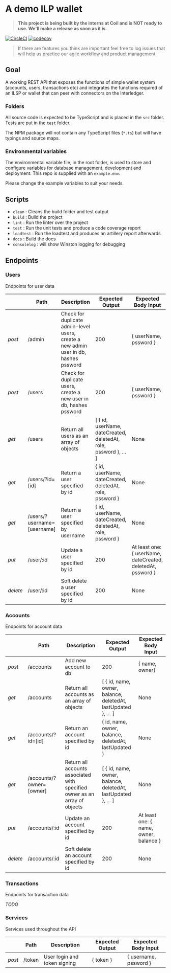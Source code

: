 # A demo ILP wallet

> **This project is being built by the interns at Coil and is NOT ready to use. We'll make a release as soon as it is.**

[![CircleCI](https://circleci.com/gh/interledgerjs/wallet.svg?style=shield)](https://circleci.com/gh/interledgerjs/wallet)
[![codecov](https://codecov.io/gh/interledgerjs/wallet/branch/master/graph/badge.svg)](https://codecov.io/gh/interledgerjs/wallet)

> If there are features you think are important feel free to log issues that will help us practice our agile workflow and product management.

## Goal

A working REST API that exposes the functions of simple wallet system (accounts, users, transactions etc) and integrates the functions required of an ILSP or wallet that can peer with connectors on the Interledger.

### Folders

All source code is expected to be TypeScript and is placed in the `src` folder. Tests are put in the `test` folder.

The NPM package will not contain any TypeScript files (`*.ts`) but will have typings and source maps.

### Environmental variables
The environmental variable file, in the root folder, is used to store and configure variables for database management, development and deployment. This repo is supplied with an `example.env`.

Please change the example variables to suit your needs.

## Scripts

  - `clean` : Cleans the build folder and test output
  - `build` : Build the project
  - `lint`  : Run the linter over the project
  - `test`  : Run the unit tests and produce a code coverage report
  - `loadtest` : Run the loadtest and produces an artillery report afterwards
  - `docs`   : Build the docs
  - `consolelog`  : will show Winston logging for debugging

## Endpoints

### Users
Endpoints for user data  

|  | Path | Description | Expected Output | Expected Body Input |
|--------|-----------------------------|---------------------------------------------------------------------|------------------------------------------------------------------|-------------------------------------------------------------|
| *post* | /admin | Check for duplicate admin-level users, create a new admin user in db, hashes pssword | 200 | { userName, pssword } |
| *post* | /users | Check for duplicate users, create a new user in db, hashes pssword | 200 | { userName, pssword } |
| *get* | /users | Return all users as an array of objects | [ { id, userName, dateCreated, deletedAt, role, pssword }, ... ] | None |
| *get* | /users/?id=[id] | Return a user specified by id | { id, userName, dateCreated, deletedAt, role, pssword } | None |
| *get* | /users/?username=[username] | Return a user specified by username | { id, userName, dateCreated, deletedAt, role, pssword } | None |
| *put* | /user/:id | Update a user specified by id | 200 | At least one: { userName, dateCreated, deletedAt, pssword } |
| *delete* | /user/:id | Soft delete a user specified by id | 200 | None |

### Accounts
Endpoints for account data  

|  | Path | Description | Expected Output | Expected Body Input |
|--------|--------------------------|----------------------------------------------------------------------------|---------------------------------------------------------------|----------------------------------------|
| *post* | /accounts | Add new account to db | 200 | { name, owner} |
| *get* | /accounts | Return all accounts as an array of objects |  [ { id, name, owner, balance, deletedAt, lastUpdated }, … ] | None |
| *get* | /accounts/?id=[id] | Return an account specified by id | { id, name, owner, balance, deletedAt, lastUpdated } | None |
| *get* | /accounts/?owner=[owner] | Return all accounts associated with specified owner as an array of objects | [ { id, name, owner, balance, deletedAt, lastUpdated }, ... ] | None |
| *put* | /accounts/:id | Update an account specified by id | 200 | At least one: { name, owner, balance } |
| *delete* | /accounts/:id | Soft delete an account specified by id | 200 | None |

### Transactions
Endpoints for transaction data

*TODO*

### Services
Services used throughout the API  

|  | Path | Description | Expected Output | Expected Body Input |
|------|--------|------------------------------|-----------------|-----------------------|
| *post* | /token | User login and token signing | { token } | { username, pssword } |